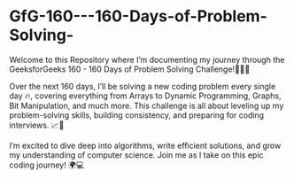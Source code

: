 # GfG-160---160-Days-of-Problem-Solving-

Welcome to this Repository where I’m documenting my journey through the GeeksforGeeks 160 - 160 Days of Problem Solving Challenge!🧑‍💻✨

Over the next 160 days, I’ll be solving a new coding problem every single day 🔥, covering everything from Arrays to Dynamic Programming, Graphs, Bit Manipulation, and much more. This challenge is all about leveling up my problem-solving skills, building consistency, and preparing for coding interviews. 📈🎯


I’m excited to dive deep into algorithms, write efficient solutions, and grow my understanding of computer science. Join me as I take on this epic coding journey! 🌍💻

